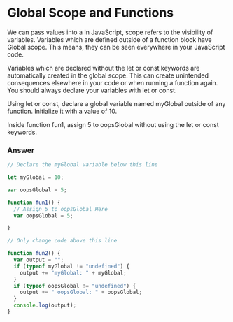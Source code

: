 # Global Scope and Functions
We can pass values into a In JavaScript, scope refers to the visibility of variables. Variables which are defined outside of a function block have Global scope. This means, they can be seen everywhere in your JavaScript code.

Variables which are declared without the let or const keywords are automatically created in the global scope. This can create unintended consequences elsewhere in your code or when running a function again. You should always declare your variables with let or const.

Using let or const, declare a global variable named myGlobal outside of any function. Initialize it with a value of 10.

Inside function fun1, assign 5 to oopsGlobal without using the let or const keywords.




### Answer

```js
// Declare the myGlobal variable below this line

let myGlobal = 10;

var oopsGlobal = 5;

function fun1() {
  // Assign 5 to oopsGlobal Here
  var oopsGlobal = 5;

}

// Only change code above this line

function fun2() {
  var output = "";
  if (typeof myGlobal != "undefined") {
    output += "myGlobal: " + myGlobal;
  }
  if (typeof oopsGlobal != "undefined") {
    output += " oopsGlobal: " + oopsGlobal;
  }
  console.log(output);
}
```
